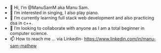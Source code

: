 - 👋 Hi, I’m @ManuSamM aka Manu Sam.
- 👀 I’m interested in singing, I also play piano.
- 🌱 I’m currently learning full stack web development and also practicing dsa in c++. 
- 💞️ I’m looking to collaborate with anyone as I am a total beginner in computer science.
- 📫 How to reach me ...  via LinkedIn- https://www.linkedin.com/in/manu-sam-mathew

<!---
ManuSamM/ManuSamM is a ✨ special ✨ repository because its `README.md` (this file) appears on your GitHub profile.
You can click the Preview link to take a look at your changes.
--->
